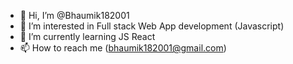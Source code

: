 - 👋 Hi, I’m @Bhaumik182001
- 👀 I’m interested in Full stack Web App development (Javascript)
- 🌱 I’m currently learning JS React
- 📫 How to reach me (bhaumik182001@gmail.com)

<!---
Bhaumik182001/Bhaumik182001 is a ✨ special ✨ repository because its `README.md` (this file) appears on your GitHub profile.
You can click the Preview link to take a look at your changes.
--->
